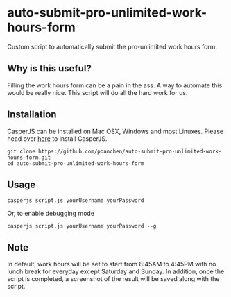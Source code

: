 # auto-submit-pro-unlimited-work-hours-form
Custom script to automatically submit the pro-unlimited work hours form.

## Why is this useful?
Filling the work hours form can be a pain in the ass. A way to automate this would be really nice. This script will do all the hard work for us.

## Installation

CasperJS can be installed on Mac OSX, Windows and most Linuxes. Please head over [here](http://docs.casperjs.org/en/latest/installation.html) to install CasperJS.
```
git clone https://github.com/poanchen/auto-submit-pro-unlimited-work-hours-form.git
cd auto-submit-pro-unlimited-work-hours-form
```

## Usage

```
casperjs script.js yourUsername yourPassword
```

Or, to enable debugging mode

```
casperjs script.js yourUsername yourPassword --g
```

## Note
In default, work hours will be set to start from 8:45AM to 4:45PM with no lunch break for everyday except Saturday and Sunday. In addition, once the script is completed, a screenshot of the result will be saved along with the script.
